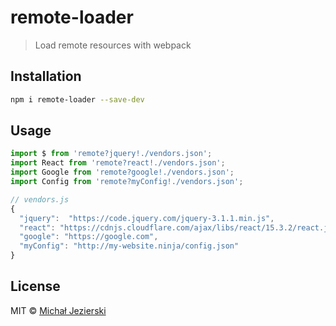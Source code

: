 # remote-loader

> Load remote resources with webpack

## Installation

```sh
npm i remote-loader --save-dev
```

## Usage

```js
import $ from 'remote?jquery!./vendors.json';
import React from 'remote?react!./vendors.json';
import Google from 'remote?google!./vendors.json';
import Config from 'remote?myConfig!./vendors.json';

// vendors.js
{
  "jquery":  "https://code.jquery.com/jquery-3.1.1.min.js",
  "react": "https://cdnjs.cloudflare.com/ajax/libs/react/15.3.2/react.js",
  "google": "https://google.com",
  "myConfig": "http://my-website.ninja/config.json"
}
```

## License

MIT © [Michał Jezierski](https://github.com/msn0)
